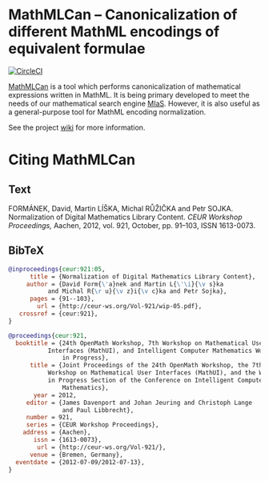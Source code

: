 MathMLCan – Canonicalization of different MathML encodings of equivalent formulae
=================================================================================
[![CircleCI](https://circleci.com/gh/MIR-MU/MathMLCan/tree/master.svg?style=shield)][ci]

 [ci]: https://circleci.com/gh/MIR-MU/MathMLCan/tree/master (CircleCI)

[MathMLCan][] is a tool which performs canonicalization of mathematical
expressions written in MathML. It is being primary developed to meet the needs
of our mathematical search engine [MIaS][]. However, it is also useful as a
general-purpose tool for MathML encoding normalization.

See the project [wiki][] for more information.

 [mathmlcan]: https://mir.fi.muni.cz/mathml-normalization/#mathml-canonicalizer
 [mias]: https://github.com/MIR-MU/MIaS
 [wiki]: https://github.com/MIR-MU/MathMLCan/wiki

Citing MathMLCan
================
Text
----
FORMÁNEK, David, Martin LÍŠKA, Michal RŮŽIČKA and Petr SOJKA. Normalization of
Digital Mathematics Library Content. *CEUR Workshop Proceedings,* Aachen, 2012,
vol. 921, October, pp. 91–103, ISSN 1613-0073. 

BibTeX
------
``` bib
@inproceedings{ceur:921:05,
      title = {Normalization of Digital Mathematics Library Content},
     author = {David Form{\'a}nek and Martin L{\'\i}{\v s}ka
	       and Michal R{\r u}{\v z}i{\v c}ka and Petr Sojka},
      pages = {91--103},
        url = {http://ceur-ws.org/Vol-921/wip-05.pdf},
   crossref = {ceur:921},
}

@proceedings{ceur:921,
  booktitle = {24th OpenMath Workshop, 7th Workshop on Mathematical User
	       Interfaces (MathUI), and Intelligent Computer Mathematics Work
               in Progress},
      title = {Joint Proceedings of the 24th OpenMath Workshop, the 7th
	       Workshop on Mathematical User Interfaces (MathUI), and the Work
	       in Progress Section of the Conference on Intelligent Computer
               Mathematics},
       year = 2012,
     editor = {James Davenport and Johan Jeuring and Christoph Lange
               and Paul Libbrecht},
     number = 921,
     series = {CEUR Workshop Proceedings},
    address = {Aachen},
       issn = {1613-0073},
        url = {http://ceur-ws.org/Vol-921/},
      venue = {Bremen, Germany},
  eventdate = {2012-07-09/2012-07-13},
}
```
